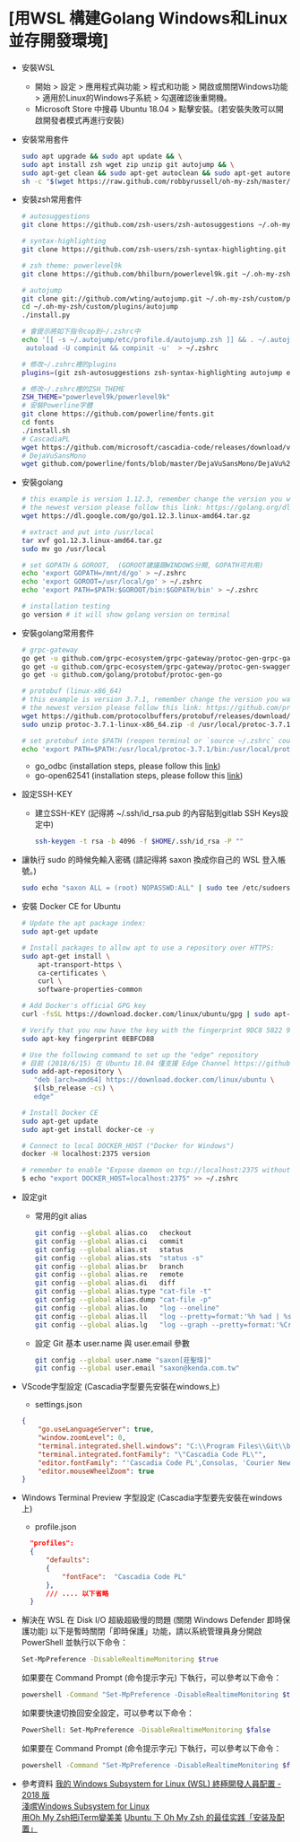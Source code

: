 # [用WSL 構建Golang Windows和Linux並存開發環境]

- 安裝WSL
  - 開始 > 設定 >  應用程式與功能 > 程式和功能 > 開啟或關閉Windows功能 > 適用於Linux的Windows子系統 > 勾選確認後重開機。
  - Microsoft Store 中搜尋 Ubuntu 18.04 > 點擊安裝。(若安裝失敗可以開啟開發者模式再進行安裝)
- 安裝常用套件
  ```sh
  sudo apt upgrade && sudo apt update && \
  sudo apt install zsh wget zip unzip git autojump && \
  sudo apt-get clean && sudo apt-get autoclean && sudo apt-get autoremove  
  sh -c "$(wget https://raw.github.com/robbyrussell/oh-my-zsh/master/tools/install.sh -O -)"
  ```
- 安裝zsh常用套件
  ```sh
  # autosuggestions
  git clone https://github.com/zsh-users/zsh-autosuggestions ~/.oh-my-zsh/custom/plugins/zsh-autosuggestions
  
  # syntax-highlighting
  git clone https://github.com/zsh-users/zsh-syntax-highlighting.git ~/.oh-my-zsh/custom/plugins/zsh-syntax-highlighting
  
  # zsh theme: powerlevel9k
  git clone https://github.com/bhilburn/powerlevel9k.git ~/.oh-my-zsh/custom/themes/powerlevel9k

  # autojump
  git clone git://github.com/wting/autojump.git ~/.oh-my-zsh/custom/plugins/autojump  
  cd ~/.oh-my-zsh/custom/plugins/autojump
  ./install.py

  # 會提示將如下指令cop到~/.zshrc中
  echo '[[ -s ~/.autojump/etc/profile.d/autojump.zsh ]] && . ~/.autojump/etc/profile.d/autojump.zsh
   autoload -U compinit && compinit -u'  > ~/.zshrc

  # 修改~/.zshrc裡的plugins
  plugins=(git zsh-autosuggestions zsh-syntax-highlighting autojump extract)
  
  # 修改~/.zshrc裡的ZSH_THEME
  ZSH_THEME="powerlevel9k/powerlevel9k"
  # 安裝Powerline字體
  git clone https://github.com/powerline/fonts.git
  cd fonts
  ./install.sh
  # CascadiaPL
  wget https://github.com/microsoft/cascadia-code/releases/download/v1911.21/CascadiaPL.ttf -O ~/.local/share/fonts/CascadiaPL.ttf
  # DejaVuSansMono
  wget github.com/powerline/fonts/blob/master/DejaVuSansMono/DejaVu%20Sans%20Mono%20for%20Powerline.ttf -O ~/.local/share/fonts/DejaVu%20Sans%20Mono%20for%20Powerline.ttf
  ```
- 安裝golang
    ```sh
    # this example is version 1.12.3, remember change the version you want
    # the newest version please follow this link: https://golang.org/dl/
    wget https://dl.google.com/go/go1.12.3.linux-amd64.tar.gz

    # extract and put into /usr/local
    tar xvf go1.12.3.linux-amd64.tar.gz
    sudo mv go /usr/local

    # set GOPATH & GOROOT,  (GOROOT建議跟WINDOWS分開, GOPATH可共用)
    echo 'export GOPATH=/mnt/d/go' > ~/.zshrc
    echo 'export GOROOT=/usr/local/go' > ~/.zshrc
    echo 'export PATH=$PATH:$GOROOT/bin:$GOPATH/bin' > ~/.zshrc

    # installation testing
    go version # it will show golang version on terminal
    ```
- 安裝golang常用套件
    ```sh
    # grpc-gateway
    go get -u github.com/grpc-ecosystem/grpc-gateway/protoc-gen-grpc-gateway
    go get -u github.com/grpc-ecosystem/grpc-gateway/protoc-gen-swagger
    go get -u github.com/golang/protobuf/protoc-gen-go

    # protobuf (linux-x86_64)
    # this example is version 3.7.1, remember change the version you want
    # the newest version please follow this link: https://github.com/protocolbuffers/protobuf/releases
    wget https://github.com/protocolbuffers/protobuf/releases/download/v3.7.1/protoc-3.7.1-linux-x86_64.zip
    sudo unzip protoc-3.7.1-linux-x86_64.zip -d /usr/local/protoc-3.7.1

    # set protobuf into $PATH (reopen terminal or `source ~/.zshrc` could active environment variable)
    echo 'export PATH=$PATH:/usr/local/protoc-3.7.1/bin:/usr/local/protoc-3.7.1/include' > ~/.zshrc
    ```
  - go_odbc (installation steps, please follow this [link](https://gitlab.kenda.com.tw/playground/go_odbc/blob/master/Dockerfile))
  - go-open62541 (installation steps, please follow this [link](https://gitlab.kenda.com.tw/kenda/plink/blob/master/go-opc-client/Dockerfile))

- 設定SSH-KEY
  - 建立SSH-KEY (記得將 ~/.ssh/id_rsa.pub 的內容貼到gitlab SSH Keys設定中)
    ```sh
    ssh-keygen -t rsa -b 4096 -f $HOME/.ssh/id_rsa -P ""
    ```
- 讓執行 sudo 的時候免輸入密碼  (請記得將 saxon 換成你自己的 WSL 登入帳號。)
   ```sh
  sudo echo "saxon ALL = (root) NOPASSWD:ALL" | sudo tee /etc/sudoers.d/saxon
  ```  
- 安裝 Docker CE for Ubuntu  
  ```sh
  # Update the apt package index:
  sudo apt-get update

  # Install packages to allow apt to use a repository over HTTPS:
  sudo apt-get install \
      apt-transport-https \
      ca-certificates \
      curl \
      software-properties-common

  # Add Docker's official GPG key
  curl -fsSL https://download.docker.com/linux/ubuntu/gpg | sudo apt-key add -

  # Verify that you now have the key with the fingerprint 9DC8 5822 9FC7 DD38 854A E2D8 8D81 803C 0EBF CD88, by searching for the last   8 characters of the fingerprint.
  sudo apt-key fingerprint 0EBFCD88

  # Use the following command to set up the "edge" repository
  # 目前 (2018/6/15) 在 Ubuntu 18.04 僅支援 Edge Channel https://github.com/docker/for-linux/issues/290
  sudo add-apt-repository \
     "deb [arch=amd64] https://download.docker.com/linux/ubuntu \
     $(lsb_release -cs) \
     edge"

  # Install Docker CE
  sudo apt-get update
  sudo apt-get install docker-ce -y
  
  # Connect to local DOCKER_HOST ("Docker for Windows")
  docker -H localhost:2375 version

  # remember to enable "Expose daemon on tcp://localhost:2375 without TLS
  $ echo "export DOCKER_HOST=localhost:2375" >> ~/.zshrc
  ```
- 設定git  
  - 常用的git alias
    ```sh
    git config --global alias.co   checkout
    git config --global alias.ci   commit
    git config --global alias.st   status
    git config --global alias.sts  "status -s"
    git config --global alias.br   branch
    git config --global alias.re   remote
    git config --global alias.di   diff
    git config --global alias.type "cat-file -t"
    git config --global alias.dump "cat-file -p"
    git config --global alias.lo   "log --oneline"
    git config --global alias.ll   "log --pretty=format:'%h %ad | %s%d [%Cgreen%an%Creset]' --graph --date=short"
    git config --global alias.lg   "log --graph --pretty=format:'%Cred%h%Creset %ad |%C(yellow)%d%Creset %s %Cgreen(%cr)%Creset  [%Cgreen%an%Creset]' --abbrev-commit --date=short"
    ```
  - 設定 Git 基本 user.name 與 user.email 參數
    ```sh
    git config --global user.name "saxon[莊聖瑋]"
    git config --global user.email "saxon@kenda.com.tw"
    ```
	
- VScode字型設定 (Cascadia字型要先安裝在windows上)
  - settings.json
  ```json
  {
      "go.useLanguageServer": true,
      "window.zoomLevel": 0,
      "terminal.integrated.shell.windows": "C:\\Program Files\\Git\\bin\\bash.exe",
      "terminal.integrated.fontFamily": "\"Cascadia Code PL\"",
      "editor.fontFamily": "'Cascadia Code PL',Consolas, 'Courier New', monospace",
      "editor.mouseWheelZoom": true
  }
  ```
- Windows Terminal Preview 字型設定 (Cascadia字型要先安裝在windows上)
  - profile.json
  ```json
    "profiles":
    {
        "defaults":
        {
            "fontFace":  "Cascadia Code PL"
        },
		/// .... 以下省略
	}
  ```

- 解決在 WSL 在 Disk I/O 超級超級慢的問題 (關閉 Windows Defender 即時保護功能)
  以下是暫時關閉「即時保護」功能，請以系統管理員身分開啟 PowerShell 並執行以下命令：
  ```sh
  Set-MpPreference -DisableRealtimeMonitoring $true
  ```
  如果要在 Command Prompt (命令提示字元) 下執行，可以參考以下命令：
  ```sh
  powershell -Command "Set-MpPreference -DisableRealtimeMonitoring $true"
  ```
  如果要快速切換回安全設定，可以參考以下命令：
  ```sh
  PowerShell: Set-MpPreference -DisableRealtimeMonitoring $false
  ```
  如果要在 Command Prompt (命令提示字元) 下執行，可以參考以下命令：
  ```sh
  powershell -Command "Set-MpPreference -DisableRealtimeMonitoring $false"
  ```
- 參考資料
  [我的 Windows Subsystem for Linux (WSL) 終極開發人員配置 - 2018 版](https://blog.miniasp.com/post/2018/06/15/My-Windows-Subsystem-for-Linux-WSL-Setup-2018)  
  [淺嚐Windows Subsystem for Linux](https://crzidea.com/2016/11/30/start-using-windows-subsystem-for-linux/)  
  [用Oh My Zsh把iTerm變美美](https://medium.com/@hazelwu/%E7%94%A8oh-my-zsh%E6%8A%8Aiterm%E8%AE%8A%E7%BE%8E%E7%BE%8E-8a18daa8eac) 
  [Ubuntu 下 Oh My Zsh 的最佳实践「安装及配置」](https://segmentfault.com/a/1190000015283092)
